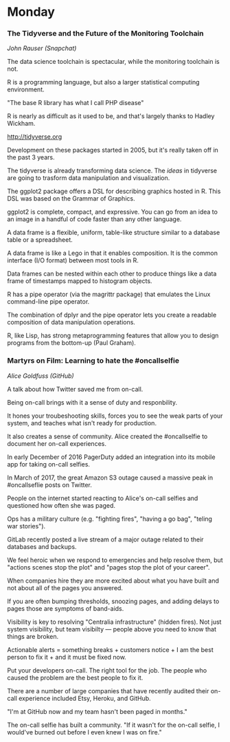 # Monday

### The Tidyverse and the Future of the Monitoring Toolchain
_John Rauser (Snapchat)_

The data science toolchain is spectacular, while the monitoring toolchain is not.

R is a programming language, but also a larger statistical computing environment.

"The base R library has what I call PHP disease"

R is nearly as difficult as it used to be, and that's largely thanks to Hadley Wickham.

http://tidyverse.org

Development on these packages started in 2005, but it's really taken off in the past 3 years.

The tidyverse is already transforming data science. The _ideas_ in tidyverse are going to trasform data manipulation and visualization.

The ggplot2 package offers a DSL for describing graphics hosted in R. This DSL was based on the Grammar of Graphics.

ggplot2 is complete, compact, and expressive. You can go from an idea to an image in a handful of code faster than any other language.

A data frame is a flexible, uniform, table-like structure similar to a database table or a spreadsheet.

A data frame is like a Lego in that it enables composition. It is the common interface (I/O format) between most tools in R.

Data frames can be nested within each other to produce things like a data frame of timestamps mapped to histogram objects.

R has a pipe operator (via the magrittr package) that emulates the Linux command-line pipe operator.

The combination of dplyr and the pipe operator lets you create a readable composition of data manipulation operations.

R, like Lisp, has strong metaprogramming features that allow you to design programs from the bottom-up (Paul Graham).

### Martyrs on Film: Learning to hate the #oncallselfie
_Alice Goldfuss (GitHub)_

A talk about how Twitter saved me from on-call.

Being on-call brings with it a sense of duty and responbility. 

It hones your troubeshooting skills, forces you to see the weak parts of your system, and teaches what isn't ready for production.

It also creates a sense of community. Alice created the #oncallselfie to document her on-call experiences.

In early December of 2016 PagerDuty added an integration into its mobile app for taking on-call selfies.

In March of 2017, the great Amazon S3 outage caused a massive peak in #oncallseflie posts on Twitter.

People on the internet started reacting to Alice's on-call selfies and questioned how often she was paged.

Ops has a military culture (e.g. "fighting fires", "having a go bag", "teling war stories").

GitLab recently posted a live stream of a major outage related to their databases and backups.

We feel heroic when we respond to emergencies and help resolve them, but "actions scenes stop the plot" and "pages stop the plot of your career".

When companies hire they are more excited about what you have built and not about all of the pages you answered.

If you are often bumping thresholds, snoozing pages, and adding delays to pages those are symptoms of band-aids.

Visibility is key to resolving "Centralia infrastructure" (hidden fires). Not just system visibility, but team visibilty — people above you need to know that things are broken.

Actionable alerts = something breaks + customers notice + I am the best person to fix it + and it must be fixed now.

Put your developers on-call. The right tool for the job. The people who caused the problem are the best people to fix it.

There are a number of large companies that have recently audited their on-call experience included Etsy, Heroku, and GitHub.

"I'm at GitHub now and my team hasn't been paged in months."

The on-call selfie has built a community. "If it wasn't for the on-call selfie, I would've burned out before I even knew I was on fire."
